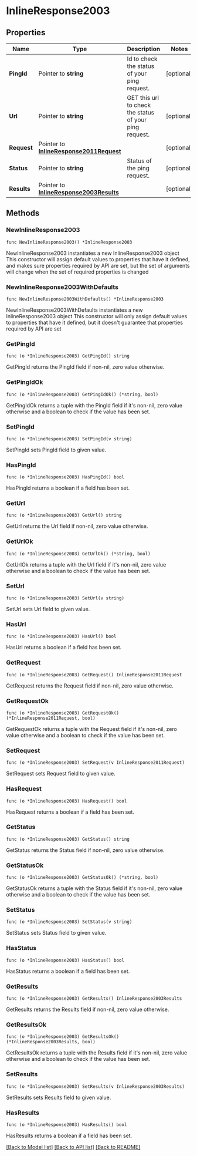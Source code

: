 # InlineResponse2003

## Properties

Name | Type | Description | Notes
------------ | ------------- | ------------- | -------------
**PingId** | Pointer to **string** | Id to check the status of your ping request. | [optional] 
**Url** | Pointer to **string** | GET this url to check the status of your ping request. | [optional] 
**Request** | Pointer to [**InlineResponse2011Request**](InlineResponse2011Request.md) |  | [optional] 
**Status** | Pointer to **string** | Status of the ping request. | [optional] 
**Results** | Pointer to [**InlineResponse2003Results**](InlineResponse2003Results.md) |  | [optional] 

## Methods

### NewInlineResponse2003

`func NewInlineResponse2003() *InlineResponse2003`

NewInlineResponse2003 instantiates a new InlineResponse2003 object
This constructor will assign default values to properties that have it defined,
and makes sure properties required by API are set, but the set of arguments
will change when the set of required properties is changed

### NewInlineResponse2003WithDefaults

`func NewInlineResponse2003WithDefaults() *InlineResponse2003`

NewInlineResponse2003WithDefaults instantiates a new InlineResponse2003 object
This constructor will only assign default values to properties that have it defined,
but it doesn't guarantee that properties required by API are set

### GetPingId

`func (o *InlineResponse2003) GetPingId() string`

GetPingId returns the PingId field if non-nil, zero value otherwise.

### GetPingIdOk

`func (o *InlineResponse2003) GetPingIdOk() (*string, bool)`

GetPingIdOk returns a tuple with the PingId field if it's non-nil, zero value otherwise
and a boolean to check if the value has been set.

### SetPingId

`func (o *InlineResponse2003) SetPingId(v string)`

SetPingId sets PingId field to given value.

### HasPingId

`func (o *InlineResponse2003) HasPingId() bool`

HasPingId returns a boolean if a field has been set.

### GetUrl

`func (o *InlineResponse2003) GetUrl() string`

GetUrl returns the Url field if non-nil, zero value otherwise.

### GetUrlOk

`func (o *InlineResponse2003) GetUrlOk() (*string, bool)`

GetUrlOk returns a tuple with the Url field if it's non-nil, zero value otherwise
and a boolean to check if the value has been set.

### SetUrl

`func (o *InlineResponse2003) SetUrl(v string)`

SetUrl sets Url field to given value.

### HasUrl

`func (o *InlineResponse2003) HasUrl() bool`

HasUrl returns a boolean if a field has been set.

### GetRequest

`func (o *InlineResponse2003) GetRequest() InlineResponse2011Request`

GetRequest returns the Request field if non-nil, zero value otherwise.

### GetRequestOk

`func (o *InlineResponse2003) GetRequestOk() (*InlineResponse2011Request, bool)`

GetRequestOk returns a tuple with the Request field if it's non-nil, zero value otherwise
and a boolean to check if the value has been set.

### SetRequest

`func (o *InlineResponse2003) SetRequest(v InlineResponse2011Request)`

SetRequest sets Request field to given value.

### HasRequest

`func (o *InlineResponse2003) HasRequest() bool`

HasRequest returns a boolean if a field has been set.

### GetStatus

`func (o *InlineResponse2003) GetStatus() string`

GetStatus returns the Status field if non-nil, zero value otherwise.

### GetStatusOk

`func (o *InlineResponse2003) GetStatusOk() (*string, bool)`

GetStatusOk returns a tuple with the Status field if it's non-nil, zero value otherwise
and a boolean to check if the value has been set.

### SetStatus

`func (o *InlineResponse2003) SetStatus(v string)`

SetStatus sets Status field to given value.

### HasStatus

`func (o *InlineResponse2003) HasStatus() bool`

HasStatus returns a boolean if a field has been set.

### GetResults

`func (o *InlineResponse2003) GetResults() InlineResponse2003Results`

GetResults returns the Results field if non-nil, zero value otherwise.

### GetResultsOk

`func (o *InlineResponse2003) GetResultsOk() (*InlineResponse2003Results, bool)`

GetResultsOk returns a tuple with the Results field if it's non-nil, zero value otherwise
and a boolean to check if the value has been set.

### SetResults

`func (o *InlineResponse2003) SetResults(v InlineResponse2003Results)`

SetResults sets Results field to given value.

### HasResults

`func (o *InlineResponse2003) HasResults() bool`

HasResults returns a boolean if a field has been set.


[[Back to Model list]](../README.md#documentation-for-models) [[Back to API list]](../README.md#documentation-for-api-endpoints) [[Back to README]](../README.md)


